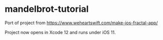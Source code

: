 # mandelbrot-tutorial

Port of project from https://www.weheartswift.com/make-ios-fractal-app/

Project now opens in Xcode 12 and runs under iOS 11.
